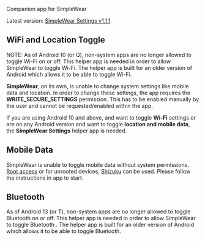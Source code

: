 Companion app for SimpleWear

Latest version: [SimpleWear Settings v1.1.1](https://github.com/SimpleAppProjects/SimpleWear/releases/download/v1.14.0-release/wearsettings-release-1.1.1.apk)

## WiFi and Location Toggle

NOTE: As of Android 10 (or Q), non-system apps are no longer allowed to toggle Wi-Fi on or off. This helper app is needed in order to allow SimpleWear to toggle Wi-Fi. The helper app is built for an older version of Android which allows it to be able to toggle Wi-Fi.

**SimpleWear**, on its own, is unable to change system settings like mobile data and location. 
In order to change these settings, the app requires the **WRITE_SECURE_SETTINGS** permission. This has to be enabled manually by the user and cannot be requested/enabled within the app.

If you are using Android 10 and above, and want to toggle **Wi-Fi** settings or are on any Android version and want to toggle **location and mobile data**, the **SimpleWear Settings** helper app is needed.

## Mobile Data

SimpleWear is unable to toggle mobile data without system permissions. [Root access](https://github.com/SimpleAppProjects/SimpleWear/wiki/Root-Access) or  for unrooted devices, [Shizuku](https://github.com/RikkaApps/Shizuku) can be used. Please follow the instructions in app to start.

## Bluetooth

As of Android 13 (or T), non-system apps are no longer allowed to toggle Bluetooth on or off. This helper app is needed in order to allow SimpleWear to toggle Bluetooth . The helper app is built for an older version of Android which allows it to be able to toggle Bluetooth.